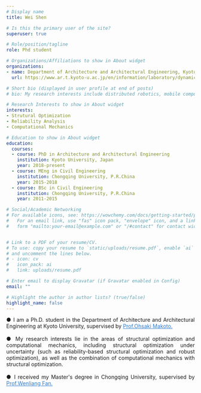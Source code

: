 ```yaml
---
# Display name
title: Wei Shen

# Is this the primary user of the site?
superuser: true

# Role/position/tagline
role: Phd student 

# Organizations/Affiliations to show in About widget
organizations:
- name: Department of Architecture and Architectural Engineering, Kyoto University
  url: https://www.ar.t.kyoto-u.ac.jp/en/information/laboratory/dynamics?set_language=en

# Short bio (displayed in user profile at end of posts)
# bio: My research interests include distributed robotics, mobile computing and programmable matter.

# Research Interests to show in About widget
interests:
- Strutural Optimization
- Reliability Analysis
- Computational Mechanics

# Education to show in About widget
education:
  courses:
  - course: PhD in Architecture and Architectural Engineering
    institution: Kyoto University, Japan
    year: 2018-present
  - course: MEng in Civil Engineering
    institution: Chongqing University, P.R.China
    year: 2015-2018
  - course: BSc in Civil Engineering
    institution: Chongqing University, P.R.China
    year: 2011-2015

# Social/Academic Networking
# For available icons, see: https://wowchemy.com/docs/getting-started/page-builder/#icons
#   For an email link, use "fas" icon pack, "envelope" icon, and a link in the
#   form "mailto:your-email@example.com" or "/#contact" for contact widget.


# Link to a PDF of your resume/CV.
# To use: copy your resume to `static/uploads/resume.pdf`, enable `ai` icons in `params.toml`, 
# and uncomment the lines below.
# - icon: cv
#   icon_pack: ai
#   link: uploads/resume.pdf

# Enter email to display Gravatar (if Gravatar enabled in Config)
email: ""

# Highlight the author in author lists? (true/false)
highlight_name: false
---
```

<DIV align="justify">
  ● I am a Ph.D. student in the Department of Architecture and Architectural Engineering at Kyoto University, supervised by <a href="http://www.se-lab.archi.kyoto-   u.ac.jp/ohsaki/index.html" target="_blank" style="color:#2D7BD1;text-decoration:underline;">Prof.Ohsaki Makoto.</a>
<DIV> <br />
  
<DIV align="justify">
  ● My research interests lie in the areas of structural optimization and computational mechanics, including structural optimization under uncertainty (such as reliability-based   structural optimization and robust optimization), as well as the combination of computational mechanics with structural optimization. <br /> 
<DIV> <br />
  
<DIV align="justify">
● I received my Master's degree in Chongqing University, supervised by <a href="http://civil.cqu.edu.cn/info/1322/6160.htm" target="_blank" style="color:#2D7BD1;text- decoration:underline;">Prof.Wenliang Fan.</a> <br /> 
<DIV> <br />

